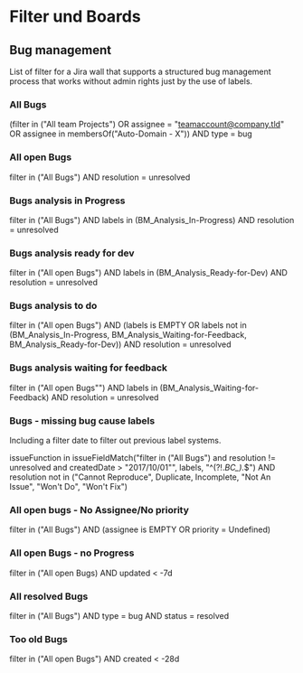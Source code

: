 # Filter und Boards

## Bug management

List of filter for a Jira wall that supports a structured bug management process that works without admin rights just by the use of labels.

### All Bugs
(filter in ("All team Projects") OR assignee = "teamaccount@company.tld" OR assignee in membersOf("Auto-Domain - X")) AND type = bug

### All open Bugs
filter in ("All Bugs") AND resolution = unresolved

###  Bugs analysis in Progress
filter in ("All Bugs") AND labels in (BM_Analysis_In-Progress) AND resolution = unresolved

### Bugs analysis ready for dev

filter in ("All open Bugs") AND labels in (BM_Analysis_Ready-for-Dev) AND resolution = unresolved

### Bugs analysis to do

filter in ("All open Bugs") AND (labels is EMPTY OR labels not in (BM_Analysis_In-Progress, BM_Analysis_Waiting-for-Feedback, BM_Analysis_Ready-for-Dev)) AND resolution = unresolved

### Bugs analysis waiting for feedback

filter in ("All open Bugs"") AND labels in (BM_Analysis_Waiting-for-Feedback) AND resolution = unresolved

### Bugs - missing bug cause labels
Including a filter date to filter out previous label systems.

issueFunction in issueFieldMatch("filter in (\"All Bugs\") and resolution != unresolved and createdDate > \"2017/10/01\"", labels, "^(?!.*BC_).*$") AND resolution not in ("Cannot Reproduce", Duplicate, Incomplete, "Not An Issue", "Won't Do", "Won't Fix")

### All open bugs - No Assignee/No priority

filter in ("All Bugs") AND (assignee is EMPTY OR priority = Undefined)

### All open Bugs - no Progress
filter in ("All open Bugs) AND updated < -7d

### All resolved Bugs

filter in ("All Bugs") AND type = bug AND status = resolved

### Too old Bugs
filter in ("All open Bugs") AND created < -28d

